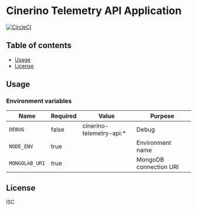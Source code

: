 # Cinerino Telemetry API Application

[![CircleCI](https://circleci.com/gh/cinerino/telemetry-api.svg?style=svg)](https://circleci.com/gh/cinerino/telemetry-api)

## Table of contents

* [Usage](#usage)
* [License](#license)

## Usage

### Environment variables

| Name           | Required | Value                    | Purpose                |
| -------------- | -------- | ------------------------ | ---------------------- |
| `DEBUG`        | false    | cinerino-telemetry-api:* | Debug                  |
| `NODE_ENV`     | true     |                          | Environment name       |
| `MONGOLAB_URI` | true     |                          | MongoDB connection URI |

## License

ISC
